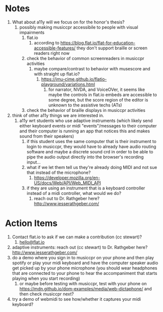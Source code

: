 # Notes

1. What about a11y will we focus on for the honor's thesis?
   1. possibly making musiccpr accessibile to people with visual impairments
      1. flat.io
         1. according to https://blog.flat.io/flat-for-education-accessible-features/ they don't support braille or screen readers right now
      2. check the behavior of common screenreaders in musiccpr activities
         1. maybe compare/contrast to behavior with musescore and with straight up flat.io?
            1. https://jmu-cime.github.io/flatio-playground/variations.html
               1. for narrator, NVDA, and VoiceOVer, it seems like maybe the controls in flat.io embeds are accessible to some degree, but the score region of the editor is unknown to the assistive techs (ATs)
      3. check the behavior of braille displays in musiccpr activities
1. think of other a11y things we are interested in.
   1. a11y wrt students who use adaptive instruments (which likely send either keyboard events or midi "events"/messages to their computer and their computer is running an app that notices this and makes sound from their speakers)
      1. if this student uses the same computer that is their instrument to login to musiccpr, they would have to already have audio routing software and maybe a discrete sound crd in order to be able to pipe the audio output directly into the browser's recording input...
      2. what if we let them tell us they're already doing MIDI and not sue that instead of the microphone?
         1. https://developer.mozilla.org/en-US/docs/Web/API/Web_MIDI_API
      3. if they are using an instrument that is a keyboard controller instead of a midi controller, what would we do?
         1. reach out to Dr. Rathgeber here? http://www.jesserathgeber.com/ 

# Action Items

1. Contact flat.io to ask if we can make a contribution (cc stewart)?
   1. hello@flat.io
2. adaptive instruments: reach out (cc stewart) to Dr. Rathgeber here? http://www.jesserathgeber.com/
3. do a demo where you sign in to musiccpr on your phone and then play spotify or play your midi keyboard and have the computer speaker audio get picked up by your phone microphone (you should wear headphones that are connected to your phone to hear the accompaniment that starts playing when you start recording)
   1. or maybe before testing with musiccpr, test with your phone on https://mdn.github.io/dom-examples/media/web-dictaphone/ and then check musiccpr next?
4. try a demo of webmidi to see how/whether it captures your midi keyboard?